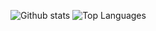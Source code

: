 ![Github stats](https://github-readme-stats.vercel.app/api?username=ikhsanadrians&count_private=true&show_icons=true&theme=radical)
![Top Languages](https://github-readme-stats.vercel.app/api/top-langs/?username=ikhsanadrians&show_icons=true&theme=radical)
